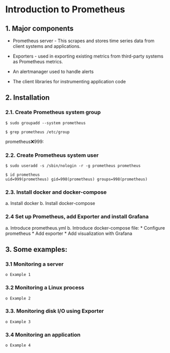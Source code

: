 # Introduction to Prometheus

## 1. Major components

* Prometheus server - This scrapes and stores time series data from client systems and applications.

* Exporters - used in exporting existing metrics from third-party systems as Prometheus metrics.

* An alertmanager used to handle alerts

* The client libraries for instrumenting application code

## 2. Installation

### 2.1. Create Prometheus system group
    $ sudo groupadd --system prometheus

    $ grep prometheus /etc/group
prometheus:x:999:
 
### 2.2. Create Prometheus system user
    $ sudo useradd -s /sbin/nologin -r -g prometheus prometheus

    $ id prometheus
    uid=999(prometheus) gid=998(prometheus) groups=998(prometheus)
 
### 2.3. Install docker and docker-compose
a. Install docker
b. Install docker-compose

### 2.4 Set up Prometheus, add Exporter and install Grafana
a. Introduce prometheus.yml
b. Introduce docker-compose file: 
    * Configure prometheus
    * Add exporter
    * Add visualization with Grafana

## 3. Some examples:

### 3.1 Monitoring a server
    o Example 1

### 3.2 Monitoring a Linux process
    o Example 2

### 3.3. Monitoring disk I/O using Exporter
    o Example 3

### 3.4 Monitoring an application
    o Example 4


      
